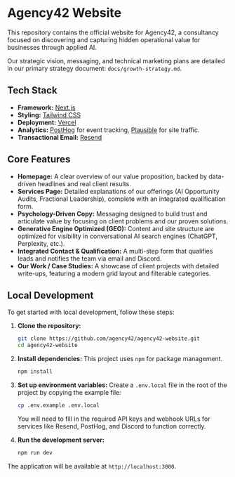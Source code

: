 # Agency42 Website

This repository contains the official website for Agency42, a consultancy focused on discovering and capturing hidden operational value for businesses through applied AI.

Our strategic vision, messaging, and technical marketing plans are detailed in our primary strategy document: `docs/growth-strategy.md`.

## Tech Stack

*   **Framework:** [Next.js](https://nextjs.org/)
*   **Styling:** [Tailwind CSS](https://tailwindcss.com/)
*   **Deployment:** [Vercel](https://vercel.com/)
*   **Analytics:** [PostHog](https://posthog.com/) for event tracking, [Plausible](httpss://plausible.io/) for site traffic.
*   **Transactional Email:** [Resend](https://resend.com/)

## Core Features

-   **Homepage:** A clear overview of our value proposition, backed by data-driven headlines and real client results.
-   **Services Page:** Detailed explanations of our offerings (AI Opportunity Audits, Fractional Leadership), complete with an integrated qualification form.
-   **Psychology-Driven Copy:** Messaging designed to build trust and articulate value by focusing on client problems and our proven solutions.
-   **Generative Engine Optimized (GEO):** Content and site structure are optimized for visibility in conversational AI search engines (ChatGPT, Perplexity, etc.).
-   **Integrated Contact & Qualification:** A multi-step form that qualifies leads and notifies the team via email and Discord.
-   **Our Work / Case Studies:** A showcase of client projects with detailed write-ups, featuring a modern grid layout and filterable categories.

## Local Development

To get started with local development, follow these steps:

1.  **Clone the repository:**
    ```bash
    git clone https://github.com/agency42/agency42-website.git
    cd agency42-website
    ```

2.  **Install dependencies:**
    This project uses `npm` for package management.
    ```bash
    npm install
    ```

3.  **Set up environment variables:**
    Create a `.env.local` file in the root of the project by copying the example file:
    ```bash
    cp .env.example .env.local
    ```
    You will need to fill in the required API keys and webhook URLs for services like Resend, PostHog, and Discord to function correctly.

4.  **Run the development server:**
    ```bash
    npm run dev
    ```

The application will be available at `http://localhost:3000`.